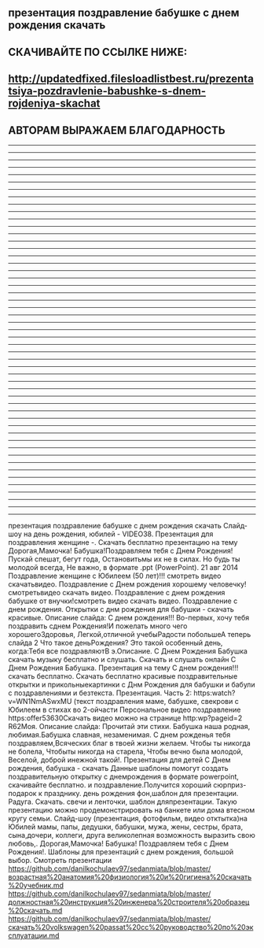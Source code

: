 презентация поздравление бабушке с днем рождения скачать
--------------------------------------------------
СКАЧИВАЙТЕ ПО ССЫЛКЕ НИЖЕ:
--------------------------------------------------
http://updatedfixed.filesloadlistbest.ru/prezentatsiya-pozdravlenie-babushke-s-dnem-rojdeniya-skachat
--------------------------------------------------
АВТОРАМ ВЫРАЖАЕМ БЛАГОДАРНОСТЬ
--------------------------------------------------
--------------------------------------------------
--------------------------------------------------
--------------------------------------------------
--------------------------------------------------
--------------------------------------------------
--------------------------------------------------
--------------------------------------------------
--------------------------------------------------
--------------------------------------------------
--------------------------------------------------
--------------------------------------------------
--------------------------------------------------
--------------------------------------------------
--------------------------------------------------
--------------------------------------------------
--------------------------------------------------
--------------------------------------------------
--------------------------------------------------
--------------------------------------------------
--------------------------------------------------
--------------------------------------------------
--------------------------------------------------
--------------------------------------------------
--------------------------------------------------
--------------------------------------------------
--------------------------------------------------
--------------------------------------------------
--------------------------------------------------
--------------------------------------------------
--------------------------------------------------
--------------------------------------------------
--------------------------------------------------
--------------------------------------------------
--------------------------------------------------
--------------------------------------------------
--------------------------------------------------
--------------------------------------------------
--------------------------------------------------
--------------------------------------------------
--------------------------------------------------
--------------------------------------------------
--------------------------------------------------
--------------------------------------------------
--------------------------------------------------
--------------------------------------------------
--------------------------------------------------
--------------------------------------------------
--------------------------------------------------
--------------------------------------------------
--------------------------------------------------
--------------------------------------------------
презентация поздравление бабушке с днем рождения скачать Слайд-шоу на день рождения, юбилей - VIDEO38. Презентация для поздравления женщине -. Скачать бесплатно презентацию на тему Дорогая,Мамочка! Бабушка!Поздравляем тебя с Днем Рождения! Пускай спешат, бегут года, Остановитьмы их не в силах. Но будь ты молодой всегда, Не важно, в формате .ppt (PowerPoint). 21 авг 2014  Поздравление женщине с Юбилеем (50 лет)!!! смотреть видео  скачатьвидео. Поздравление с Днем рождения хорошему человечку! смотретьвидео  скачать видео. Поздравление с днем рождения бабушке от внучки!смотреть видео  скачать видео. Поздравление с днем рождения. Открытки с днм рождения для бабушки - скачать красивые. Описание слайда: С днем рождения!!! Во-первых, хочу тебя поздравить сднем Рождения!И пожелать много чего хорошегоЗдоровья, Легкой,отличной учебыРадости побольшеА теперь  слайда 2 Что такое деньРождения? Это такой особенный день, когда:Тебя все поздравляютВ э.Описание. С Днем Рождения Бабушка скачать музыку бесплатно и слушать. Скачать и слушать онлайн С Днем Рождения Бабушка. Презентация на тему С днем рождения!!! скачать бесплатно. Скачать бесплатно красивые поздравительные открытки и прикольныекартинки с Днм Рождения для бабушки и бабули с поздравлениями и безтекста. Презентация. Часть 2: https:watch?v=WN1NmASwxMU (текст поздравления маме, бабушке, свекрови с Юбилеем в стихах во 2-ойчасти  Персональное видео поздравление https:offer53630Скачать видео можно на странице http:wp?pageid=2 R62Моя. Описание слайда: Прочитай эти стихи. Бабушка наша родная, любимая.Бабушка славная, незаменимая. С днем рожденья тебя поздравляем,Всяческих благ в твоей жизни желаем. Чтобы ты никогда не болела, Чтобыты никогда на старела, Чтобы вечно была молодой, Веселой, доброй инежной такой!. Презентация для детей С Днем рождения, бабушка - скачать
Данные шаблоны помогут создать поздравительную открытку с днемрождения в формате powerpoint, скачивайте бесплатно.  и поздравление.Получится хороший сюрприз-подарок к празднику. день рождения фон,шаблон для презентации. Радуга. Скачать. свечи и ленточки, шаблон дляпрезентации. Такую презентацию можно продемонстрировать на банкете или дома втесном кругу семьи. Слайд-шоу (презентация, фотофильм, видео отктытка)на Юбилей мамы, папы, дедушки, бабушки, мужа, жены, сестры, брата, сына,дочери, коллеги, друга  великолепная возможность выразить свою любовь,. Дорогая,Мамочка! Бабушка! Поздравляем тебя с Днем Рождения!. Шаблоны для презентаций с днем рождения, большой выбор. Смотреть презентации
https://github.com/danilkochulaev97/sedanmiata/blob/master/возрастная%20анатомия%20физиология%20и%20гигиена%20скачать%20учебник.md
https://github.com/danilkochulaev97/sedanmiata/blob/master/должностная%20инструкция%20инженера%20строителя%20образец%20скачать.md
https://github.com/danilkochulaev97/sedanmiata/blob/master/скачать%20volkswagen%20passat%20cc%20руководство%20по%20эксплуатации.md